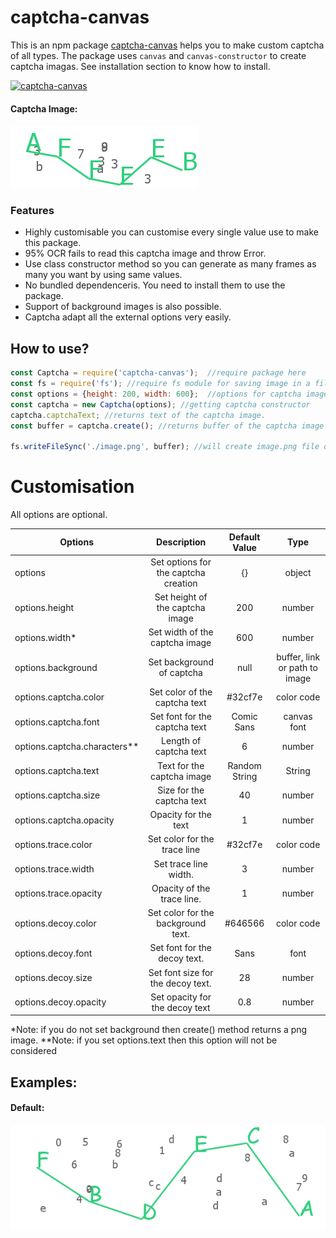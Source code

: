 # captcha-canvas
This is an npm package [captcha-canvas](https://npmjs.com/package/captcha-canvas) helps you to make custom captcha of all types. The package uses `canvas` and `canvas-constructor` to create captcha imagas. See installation section to know how to install. 

[![captcha-canvas](https://nodei.co/npm/captcha-canvas.png)](https://npmjs.com/package/captcha-canvas)

#### Captcha Image:

![captcha](./assets/captcha/AFFEEB.png)

### Features

* Highly customisable you can customise every single value use to make this package.
* 95% OCR fails to read this captcha image and throw Error.
* Use class constructor method so you can generate as many frames as many you want by using same values.
* No bundled dependenceris. You need to install them to use the package.
* Support of background images is also possible.
* Captcha adapt all the external options very easily.

## How to use?

```js
const Captcha = require('captcha-canvas');  //require package here
const fs = require('fs'); //require fs module for saving image in a file
const options = {height: 200, width: 600};  //options for captcha image
const captcha = new Captcha(options); //getting captcha constructor
captcha.captchaText; //returns text of the captcha image.
const buffer = captcha.create(); //returns buffer of the captcha image

fs.writeFileSync('./image.png', buffer); //will create image.png file of the captcha
```

# Customisation 
All options are optional.

| Options   | Description | Default Value | Type |
|-----------|:-----------:|:-------------:|:----:|
| options | Set options for the captcha creation | {} | object |
| options.height    | Set height of the captcha image | 200 | number |
| options.width* | Set width of the captcha image | 600 | number |
| options.background | Set background of captcha | null | buffer, link or path to image |
| options.captcha.color | Set color of the captcha text | #32cf7e | color code |
| options.captcha.font | Set font for the captcha text | Comic Sans | canvas font |
| options.captcha.characters** | Length of captcha text | 6 | number |
| options.captcha.text | Text for the captcha image | Random String | String |
| options.captcha.size | Size for the captcha text | 40 | number |
| options.captcha.opacity | Opacity for the text | 1 | number |
| options.trace.color | Set color for the trace line | #32cf7e | color code |
| options.trace.width | Set trace line width. | 3 | number |
| options.trace.opacity | Opacity of the trace line. | 1 | number |
| options.decoy.color | Set color for the background text. | #646566 | color code |
| options.decoy.font | Set font for the decoy text. | Sans | font |
| options.decoy.size | Set font size for the decoy text. | 28 | number |
| options.decoy.opacity | Set opacity for the decoy text | 0.8 | number |

*Note: if you do not set background then create() method returns a png image.
**Note: if you set options.text then this option will not be considered

## Examples:

#### Default:

![Default](./assets/captcha/default.png)
